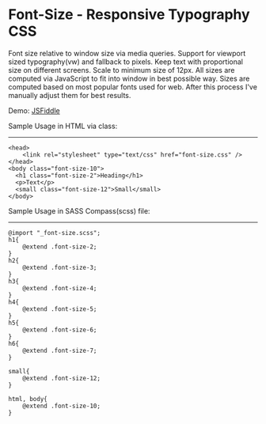 Font-Size - Responsive Typography CSS
==========================

Font size relative to window size via media queries. Support for viewport sized typography(vw) and fallback to pixels. Keep text with proportional size on different screens. Scale to minimum size of 12px.
All sizes are computed via JavaScript to fit into window in best possible way. Sizes are computed based on most popular fonts used for web. After this process I've manually adjust them for best results.


Demo: [JSFiddle][1]


  [1]: http://fiddle.jshell.net/dgJaK/5/
  
  

Sample Usage in HTML via class:


----------

    <head>
        <link rel="stylesheet" type="text/css" href="font-size.css" />
    </head>
    <body class="font-size-10">
      <h1 class="font-size-2">Heading</h1>
      <p>Text</p>
      <small class="font-size-12">Small</small>
    </body>

    
Sample Usage in SASS Compass(scss) file:


----------


    @import "_font-size.scss";
    h1{
    	@extend .font-size-2;
    }
    h2{
    	@extend .font-size-3;
    }
    h3{ 
    	@extend .font-size-4;
    }
    h4{
    	@extend .font-size-5;
    }
    h5{
    	@extend .font-size-6;
    }
    h6{
    	@extend .font-size-7;
    }
    
    small{
    	@extend .font-size-12;
    }
    
    html, body{
    	@extend .font-size-10;
    }
